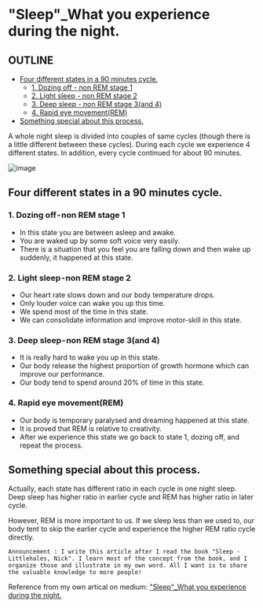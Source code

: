 # "Sleep"_What you experience during the night.


## OUTLINE
- [Four different states in a 90 minutes cycle.](#four-different-states-in-a-90-minutes-cycle)
    - [1. Dozing off - non REM stage 1](#1-dozing-off---non-rem-stage-1)
    - [2. Light sleep - non REM stage 2](#2-light-sleep---non-rem-stage-2)
    - [3. Deep sleep - non REM stage 3(and 4)](#3-deep-sleep---non-rem-stage-3and-4)
    - [4. Rapid eye movement(REM)](#4-rapid-eye-movementrem)
- [Something special about this process.](#something-special-about-this-process)

A whole night sleep is divided into couples of same cycles (though there is a little different between these cycles). During each cycle we experience 4 different states. In addition, every cycle continued for about 90 minutes.

![image](../assets/images/blog/sleep2.jpg)

## Four different states in a 90 minutes cycle.
### 1. Dozing off - non REM stage 1
- In this state you are between asleep and awake.
- You are waked up by some soft voice very easily.
- There is a situation that you feel you are falling down and then wake up suddenly, it happened at this state.

### 2. Light sleep - non REM stage 2
- Our heart rate slows down and our body temperature drops.
- Only louder voice can wake you up this time.
- We spend most of the time in this state.
- We can consolidate information and improve motor-skill in this state.

### 3. Deep sleep - non REM stage 3(and 4)
- It is really hard to wake you up in this state.
- Our body release the highest proportion of growth hormone which can improve our performance.
- Our body tend to spend around 20% of time in this state.

### 4. Rapid eye movement(REM)
- Our body is temporary paralysed and dreaming happened at this state.
- It is proved that REM is relative to creativity.
- After we experience this state we go back to state 1, dozing off, and repeat the process.

## Something special about this process.
Actually, each state has different ratio in each cycle in one night sleep. Deep sleep has higher ratio in earlier cycle and REM has higher ratio in later cycle.

However, REM is more important to us. If we sleep less than we used to, our body tent to skip the earlier cycle and experience the higher REM ratio cycle directly.

```text
Announcement : I write this article after I read the book "Sleep - Littlehales, Nick". I learn most of the concept from the book, and I organize those and illustrate in my own word. All I want is to share the valuable knowledge to more people!
```

Reference from my own artical on medium: ["Sleep"_What you experience during the night.
](https://medium.com/@LiuIan/sleep-what-you-experience-during-the-night-951e9174178a)